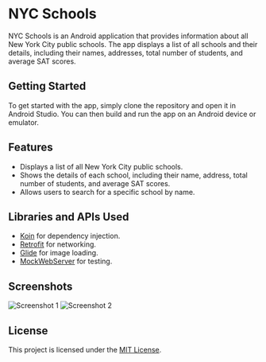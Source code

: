 # NYC Schools

NYC Schools is an Android application that provides information about all New York City public schools. The app displays a list of all schools and their details, including their names, addresses, total number of students, and average SAT scores.

## Getting Started

To get started with the app, simply clone the repository and open it in Android Studio. You can then build and run the app on an Android device or emulator.

## Features

- Displays a list of all New York City public schools.
- Shows the details of each school, including their name, address, total number of students, and average SAT scores.
- Allows users to search for a specific school by name.

## Libraries and APIs Used

- [Koin](https://insert-koin.io/) for dependency injection.
- [Retrofit](https://square.github.io/retrofit/) for networking.
- [Glide](https://github.com/bumptech/glide) for image loading.
- [MockWebServer](https://github.com/square/okhttp/tree/master/mockwebserver) for testing.

## Screenshots

![Screenshot 1]([screenshots/screenshot1.png](https://user-images.githubusercontent.com/123601466/236017898-56d8def4-0e7f-4689-a73f-a13ac2b41493.PNG")) ![Screenshot 2](https://user-images.githubusercontent.com/123601466/236017910-ff9cd0b1-f4ae-430d-8396-89c21723155f.PNG)

## License

This project is licensed under the [MIT License](LICENSE).
